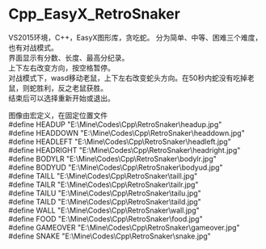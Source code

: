# Cpp_EasyX_RetroSnaker
VS2015环境，C++，EasyX图形库，贪吃蛇。
分为简单、中等、困难三个难度，也有对战模式。  
界面显示有分数、长度、最高分纪录。  
上下左右改变方向，按空格暂停。  
对战模式下，wasd移动老鼠，上下左右改变蛇头方向。在50秒内蛇没有吃掉老鼠，则蛇胜利，反之老鼠获胜。  
结束后可以选择重新开始或退出。

图像由宏定义，在固定位置文件  
#define HEADUP    "E:\\Mine\\Codes\\Cpp\\RetroSnaker\\headup.jpg"  
#define HEADDOWN  "E:\\Mine\\Codes\\Cpp\\RetroSnaker\\headdown.jpg"  
#define HEADLEFT  "E:\\Mine\\Codes\\Cpp\\RetroSnaker\\headleft.jpg"  
#define HEADRIGHT "E:\\Mine\\Codes\\Cpp\\RetroSnaker\\headright.jpg"  
#define BODYLR "E:\\Mine\\Codes\\Cpp\\RetroSnaker\\bodylr.jpg"  
#define BODYUD "E:\\Mine\\Codes\\Cpp\\RetroSnaker\\bodyud.jpg"  
#define TAILL "E:\\Mine\\Codes\\Cpp\\RetroSnaker\\taill.jpg"  
#define TAILR "E:\\Mine\\Codes\\Cpp\\RetroSnaker\\tailr.jpg"  
#define TAILU "E:\\Mine\\Codes\\Cpp\\RetroSnaker\\tailu.jpg"  
#define TAILD "E:\\Mine\\Codes\\Cpp\\RetroSnaker\\taild.jpg"  
#define WALL "E:\\Mine\\Codes\\Cpp\\RetroSnaker\\wall.jpg"  
#define FOOD "E:\\Mine\\Codes\\Cpp\\RetroSnaker\\food.jpg"  
#define GAMEOVER "E:\\Mine\\Codes\\Cpp\\RetroSnaker\\gameover.jpg"  
#define SNAKE "E:\\Mine\\Codes\\Cpp\\RetroSnaker\\snake.jpg"  
